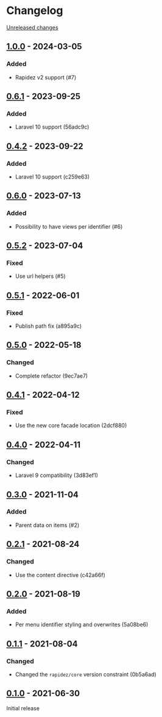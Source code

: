 # Changelog 

[Unreleased changes](https://github.com/rapidez/snowdog-menu/compare/1.0.0...master)
## [1.0.0](https://github.com/rapidez/snowdog-menu/releases/tag/1.0.0) - 2024-03-05

### Added

- Rapidez v2 support (#7)

## [0.6.1](https://github.com/rapidez/snowdog-menu/releases/tag/0.6.1) - 2023-09-25

### Added

- Laravel 10 support (56adc9c)

## [0.4.2](https://github.com/rapidez/snowdog-menu/releases/tag/0.4.2) - 2023-09-22

### Added

- Laravel 10 support (c259e63)

## [0.6.0](https://github.com/rapidez/snowdog-menu/releases/tag/0.6.0) - 2023-07-13

### Added

- Possibility to have views per identifier (#6)

## [0.5.2](https://github.com/rapidez/snowdog-menu/releases/tag/0.5.2) - 2023-07-04

### Fixed

- Use url helpers (#5)

## [0.5.1](https://github.com/rapidez/snowdog-menu/releases/tag/0.5.1) - 2022-06-01

### Fixed

- Publish path fix (a895a9c)

## [0.5.0](https://github.com/rapidez/snowdog-menu/releases/tag/0.5.0) - 2022-05-18

### Changed

- Complete refactor (9ec7ae7)

## [0.4.1](https://github.com/rapidez/snowdog-menu/releases/tag/0.4.1) - 2022-04-12

### Fixed

- Use the new core facade location (2dcf880)

## [0.4.0](https://github.com/rapidez/snowdog-menu/releases/tag/0.4.0) - 2022-04-11

### Changed

- Laravel 9 compatibility (3d83ef1)

## [0.3.0](https://github.com/rapidez/snowdog-menu/releases/tag/0.3.0) - 2021-11-04

### Added

- Parent data on items (#2)

## [0.2.1](https://github.com/rapidez/snowdog-menu/releases/tag/0.2.1) - 2021-08-24

### Changed

- Use the content directive (c42a66f)

## [0.2.0](https://github.com/rapidez/snowdog-menu/releases/tag/0.2.0) - 2021-08-19

### Added

- Per menu identifier styling and overwrites (5a08be6)

## [0.1.1](https://github.com/rapidez/snowdog-menu/releases/tag/0.1.1) - 2021-08-04

### Changed

- Changed the `rapidez/core` version constraint (0b5a6ad)

## [0.1.0](https://github.com/rapidez/snowdog-menu/releases/tag/0.1.0) - 2021-06-30

Initial release

